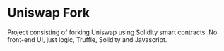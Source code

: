 # Uniswap Fork

Project consisting of forking Uniswap using Solidity smart contracts. No front-end UI, just logic, Truffle, Solidity and Javascript.

